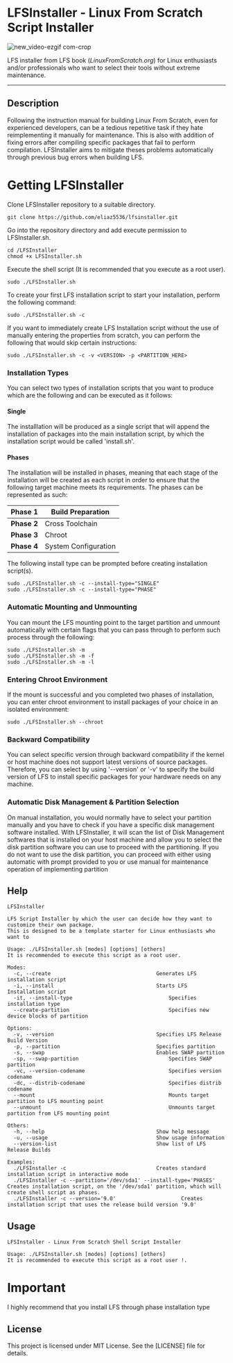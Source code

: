 # LFSInstaller - Linux From Scratch Script Installer

![new_video-ezgif com-crop](https://github.com/user-attachments/assets/72c916b2-268c-49a4-a3c7-a00c1f8a1659)

LFS installer from LFS book (_LinuxFromScratch.org_) for Linux enthusiasts and/or professionals who want to select their tools without extreme maintenance.

----------------------------------------------------------------------------------------------------------------------------

## Description
Following the instruction manual for building Linux From Scratch, even for experienced developers, can be a tedious repetitive task if they hate reimplementing it manually for maintenance. This is also with addition of fixing errors after compiling specific packages that fail to perform compilation. LFSInstaller aims to mitigate theses problems automatically through previous bug errors when building LFS.

# Getting LFSInstaller
Clone LFSInstaller repository to a suitable directory.
```
git clone https://github.com/eliaz5536/lfsinstaller.git
```

Go into the repository directory and add execute permission to LFSInstaller.sh.
```
cd /LFSInstaller
chmod +x LFSInstaller.sh
```

Execute the shell script (It is recommended that you execute as a root user).
```
sudo ./LFSInstaller.sh
```

To create your first LFS installation script to start your installation, perform the following command:
```
sudo ./LFSInstaller.sh -c
```

If you want to immediately create LFS Installation script without the use of manually entering the properties from scratch, you can perform the following that would skip certain instructions:
```
sudo ./LFSInstaller.sh -c -v <VERSION> -p <PARTITION_HERE>
```

### Installation Types
You can select two types of installation scripts that you want to produce which are the following and can be executed as it follows:

#### Single
The installlation will be produced as a single script that will append the installation of packages into the main installation script, by which the installation script would be called 'install.sh'.

#### Phases
The installation will be installed in phases, meaning that each stage of the installation will be created as each script
in order to ensure that the following target machine meets its requirements. The phases can be represented as such:

| **Phase 1** | Build Preparation    |
|-------------|----------------------|
| **Phase 2** | Cross Toolchain      |
| **Phase 3** | Chroot               |
| **Phase 4** | System Configuration |

The following install type can be prompted before creating installation script(s).
```
sudo ./LFSInstaller.sh -c --install-type="SINGLE"
sudo ./LFSInstaller.sh -c --install-type="PHASE"
```

### Automatic Mounting and Unmounting
You can mount the LFS mounting point to the target partition and unmount automatically with certain flags that you can pass through to perform such process through the following:
```
sudo ./LFSInstaller.sh -m
sudo ./LFSInstaller.sh -m -f 
sudo ./LFSInstaller.sh -m -l 
```

### Entering Chroot Environment
If the mount is successful and you completed two phases of installation, you can enter chroot environment to install 
packages of your choice in an isolated environment:
```
sudo ./LFSInstaller.sh --chroot
```

### Backward Compatibility
You can select specific version through backward compatibility if the kernel or host machine does not support latest versions of source packages. Therefore, you can 
select by using '--version' or '-v' to specify the build version of LFS to install specific packages for your hardware needs on any machine.

### Automatic Disk Management & Partition Selection
On manual installation, you would normally have to select your partition manually and you have to check if you have a specific disk management software installed.
With LFSInstaller, it will scan the list of Disk Management softwares that is installed on your host machine and allow you to select the disk partition software you can
use to proceed with the partitioning. If you do not want to use the disk partition, you can proceed with either using automatic with prompt provided to you or use 
manual for maintenance operation of implementing partition

## Help
```
LFSInstaller
 
LFS Script Installer by which the user can decide how they want to customize their own package.
This is designed to be a template starter for Linux enthusiasts who want to 

Usage: ./LFSInstaller.sh [modes] [options] [others]
It is recommended to execute this script as a root user.

Modes: 
  -c, --create									Generates LFS installation script
  -i, --install									Starts LFS Installation script
  -it, --install-type								Specifies installation type
  --create-partition								Specifies new device blocks of partition

Options:
  -v, --version									Specifies LFS Release Build Version
  -p, --partition								Specifies partition
  -s, --swap									Enables SWAP partition
  -sp, --swap-partition								Specifies SWAP partition
  -vc, --version-codename							Specifies version codename
  -dc, --distrib-codename							Specifies distrib codename
  --mount							                Mounts target partition to LFS mounting point
  --unmount							                Unmounts target partition from LFS mounting point

Others:
  -h, --help									Show help message
  -u, --usage									Show usage information
  --version-list								Show list of LFS Release Builds
 
Examples:
  ./LFSInstaller -c								Creates standard installation script in interactive mode
  ./LFSInstaller -c --partition='/dev/sda1' --install-type='PHASES'		Creates installation script, on the '/dev/sda1' partition, which will create shell script as phases.
  ./LFSInstaller -c --version='9.0'						Creates installation script that uses the release build version '9.0'
```

## Usage
```
LFSInstaller - Linux From Scratch Shell Script Installer
 
Usage: ./LFSInstaller.sh [modes] [options] [others]
It is recommended to execute this script as a root user !.
```

# Important
I highly recommend that you install LFS through phase installation type 

## License
This project is licensed under MIT License. See the [LICENSE] file for details.

